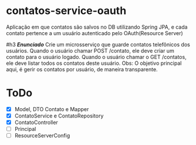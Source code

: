 # contatos-service-oauth
Aplicação em que contatos são salvos no DB utilizando Spring JPA, e cada contato pertence a um usuário autenticado pelo OAuth(Resource Server)

#h3 **_Enunciado_**
Crie um microsserviço que guarde contatos telefônicos dos usuários. Quando o usuário chamar POST /contato, ele deve criar um contato para o usuário logado. Quando o usuário chamar o GET /contatos, ele deve listar todos os contatos deste usuário. Obs: O objetivo principal aqui, é gerir os contatos por usuário, de maneira transparente. 


# ToDo
- [X] Model, DTO Contato e Mapper
- [X] ContatoService e ContatoRepository
- [X] ContatoController
- [ ] Principal
- [ ] ResourceServerConfig
